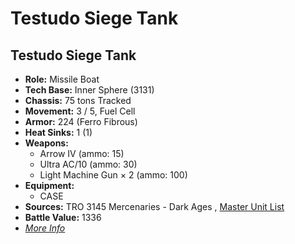 # Testudo Siege Tank 

## Testudo Siege Tank 

- **Role:** Missile Boat 
- **Tech Base:** Inner Sphere (3131) 
- **Chassis:** 75 tons Tracked 
- **Movement:** 3 / 5, Fuel Cell 
- **Armor:** 224 (Ferro Fibrous) 
- **Heat Sinks:** 1 (1) 
- **Weapons:** 
  - Arrow IV (ammo: 15) 
  - Ultra AC/10 (ammo: 30) 
  - Light Machine Gun × 2 (ammo: 100) 
- **Equipment:** 
  - CASE 
- **Sources:** TRO 3145 Mercenaries - Dark Ages , [Master Unit List](http://masterunitlist.info/Unit/Details/6544) 
- **Battle Value:** 1336 
- [*More Info*](testudo_siege_tank/testudo_siege_tank.md) 

